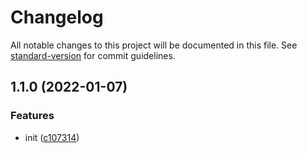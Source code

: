 # Changelog

All notable changes to this project will be documented in this file. See [standard-version](https://github.com/conventional-changelog/standard-version) for commit guidelines.

## 1.1.0 (2022-01-07)


### Features

* init ([c107314](https://github.com/raffleberry/ticketing/commit/c10731476af7a0cde87ea504cb6a9f82f6d6983d))
